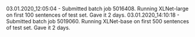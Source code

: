 03.01.2020_12:05:04 - Submitted batch job 5016408. Running XLNet-large on first 100 sentences of test set. Gave it 2 days.
03.01.2020_14:10:18 - Submitted batch job 5019060. Running XLNet-base on first 500 sentences of test set. Gave it 2 days.
